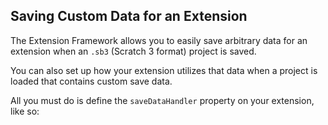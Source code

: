 [](order=10)
## Saving Custom Data for an Extension

The Extension Framework allows you to easily save arbitrary data for an extension when an `.sb3` (Scratch 3 format) project is saved. 

You can also set up how your extension utilizes that data when a project is loaded that contains custom save data. 

All you must do is define the `saveDataHandler` property on your extension, like so:

[](./index.ts?export=x)